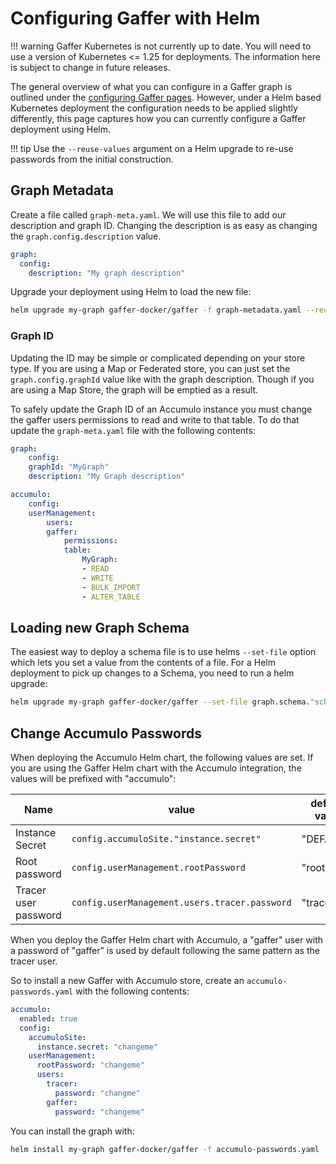 # Configuring Gaffer with Helm

!!! warning
    Gaffer Kubernetes is not currently up to date. You will need to use a
    version of Kubernetes <= 1.25 for deployments.
    The information here is subject to change in future releases.

The general overview of what you can configure in a Gaffer graph is outlined
under the [configuring Gaffer pages](../../gaffer-config/config.md). However,
under a Helm based Kubernetes deployment the configuration needs to be applied
slightly differently, this page captures how you can currently configure a
Gaffer deployment using Helm.

!!! tip
    Use the `--reuse-values` argument on a Helm upgrade to re-use passwords
    from the initial construction.

## Graph Metadata

Create a file called `graph-meta.yaml`. We will use this file to add our
description and graph ID. Changing the description is as easy as changing the
`graph.config.description` value.

```yaml
graph:
  config:
    description: "My graph description"
```

Upgrade your deployment using Helm to load the new file:

```bash
helm upgrade my-graph gaffer-docker/gaffer -f graph-metadata.yaml --reuse-values
```

### Graph ID

Updating the ID may be simple or complicated depending on your store type. If
you are using a Map or Federated store, you can just set the
`graph.config.graphId` value like with the graph description. Though if you are
using a Map Store, the graph will be emptied as a result.

To safely update the Graph ID of an Accumulo instance you must change the gaffer
users permissions to read and write to that table. To do that update the
`graph-meta.yaml` file with the following contents:

```yaml
graph:
    config:
    graphId: "MyGraph"
    description: "My Graph description"

accumulo:
    config:
    userManagement:
        users:
        gaffer:
            permissions:
            table:
                MyGraph:
                - READ
                - WRITE
                - BULK_IMPORT
                - ALTER_TABLE
```

## Loading new Graph Schema

The easiest way to deploy a schema file is to use helms `--set-file` option
which lets you set a value from the contents of a file. For a Helm deployment to
pick up changes to a Schema, you need to run a helm upgrade:

```bash
helm upgrade my-graph gaffer-docker/gaffer --set-file graph.schema."schema\.json"=./schema.json --reuse-values
```

## Change Accumulo Passwords

When deploying the Accumulo Helm chart, the following values are set. If you are
using the Gaffer Helm chart with the Accumulo integration, the values will be
prefixed with "accumulo":

| Name                 | value                                         | default value |
| -------------------- | --------------------------------------------- | ------------- |
| Instance Secret      | `config.accumuloSite."instance.secret"`       | "DEFAULT"     |
| Root password        | `config.userManagement.rootPassword`          | "root"        |
| Tracer user password | `config.userManagement.users.tracer.password` | "tracer"      |

When you deploy the Gaffer Helm chart with Accumulo, a "gaffer" user with a
password of "gaffer" is used by default following the same pattern as the tracer
user.

So to install a new Gaffer with Accumulo store, create an
`accumulo-passwords.yaml` with the following contents:

```yaml
accumulo:
  enabled: true
  config:
    accumuloSite:
      instance.secret: "changeme"
    userManagement:
      rootPassword: "changeme"
      users:
        tracer:
          password: "changme"
        gaffer:
          password: "changeme"
```

You can install the graph with:

```bash
helm install my-graph gaffer-docker/gaffer -f accumulo-passwords.yaml
```
